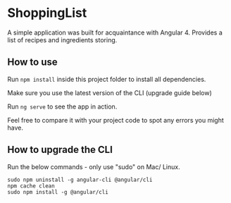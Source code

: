 # ShoppingList
A simple application was built for acquaintance with Angular 4. 
Provides a list of recipes and ingredients storing. 

How to use
----------

Run 
```npm install```
inside this project folder to install all dependencies.

Make sure you use the latest version of the CLI (upgrade guide below)

Run
```ng serve```
to see the app in action.

Feel free to compare it with your project code to spot any errors you might have.


How to upgrade the CLI
-----------------------

Run the below commands - only use "sudo" on Mac/ Linux.
```
sudo npm uninstall -g angular-cli @angular/cli
npm cache clean
sudo npm install -g @angular/cli
```
